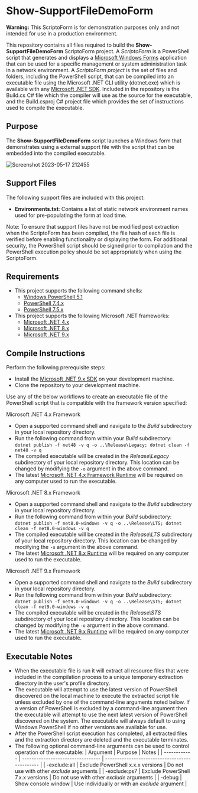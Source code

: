 # Show-SupportFileDemoForm
**Warning:** This ScriptoForm is for demonstration purposes only and not intended for use in a production environment.

This repository contains all files required to build the **Show-SupportFileDemoForm** ScriptoForm project.  A *ScriptoForm* is a PowerShell script that generates and displays a [Microsoft Windows Forms](https://learn.microsoft.com/en-us/dotnet/desktop/winforms/overview/?view=netdesktop-9.0#introduction) application that can be used for a specific management or system administration task in a network environment.  A *ScriptoForm project* is the set of files and folders, including the PowerShell script, that can be compiled into an executable file using the Microsoft .NET CLI utility (dotnet.exe) which is available with any [Microsoft .NET SDK](https://dotnet.microsoft.com/en-us/download/dotnet).  Included in the repository is the Build.cs C# file which the compiler will use as the source for the executable, and the Build.csproj C# project file which provides the set of instructions used to compile the executable.

## Purpose
The **Show-SupportFileDemoForm** script launches a Windows form that demonstrates using a external support file with the script that can be embedded into the compiled executable.

![Screenshot 2023-05-17 212455](https://github.com/Smart-Ace-Designs/Show-SupportFileDemoForm/assets/132539186/7e711d6d-c44e-40a4-88b6-293d0f8c6cc9)

## Support Files
The following support files are included with this project:
- **Environments.txt**:  Contains a list of static network environment names used for pre-populating the form at load time.

Note: To ensure that support files have not be modified post extraction when the ScriptoForm has been compiled, the file hash of each file is verified before enabling functionality or displaying the form. For additional security, the PowerShell script should be signed prior to compilation and the PowerShell execution policy should be set appropriately when using the ScriptoForm.

## Requirements
- This project supports the following command shells:
    - [Windows PowerShell 5.1](https://docs.microsoft.com/en-us/powershell/scripting/overview?view=powershell-5.1)
    - [PowerShell 7.4.x](https://docs.microsoft.com/en-us/powershell/scripting/overview?view=powershell-7.4)
    - [PowerShell 7.5.x](https://docs.microsoft.com/en-us/powershell/scripting/overview?view=powershell-7.5)
- This project supports the following Microsoft .NET frameworks:
    - [Microsoft .NET 4.x](https://dotnet.microsoft.com/en-us/download/dotnet-framework)
    - [Microsoft .NET 8.x](https://dotnet.microsoft.com/en-us/download/dotnet/8.0)
    - [Microsoft .NET 9.x](https://dotnet.microsoft.com/en-us/download/dotnet/9.0)

## Compile Instructions
Perform the following prerequisite steps:
- Install the [Microsoft .NET 9.x SDK](https://dotnet.microsoft.com/en-us/download/dotnet/9.0) on your development machine.
- Clone the repository to your development machine.

Use any of the below workflows to create an executable file of the PowerShell script that is compatible with the framework version specified:

Microsoft .NET 4.x Framework
- Open a supported command shell and navigate to the *Build* subdirectory in your local repository directory.
- Run the following command from within your *Build* subdirectory:<br>
``dotnet publish -f net48 -v q -o ..\Release\Legacy; dotnet clean -f net48 -v q``
- The compiled executable will be created in the *Release\Legacy* subdirectory of your local repository directory.  This location can be changed by modifying the ``-o`` argument in the above command.
- The latest [Microsoft .NET 4.x Framework Runtime](https://dotnet.microsoft.com/en-us/download/dotnet-framework/net48) will be required on any computer used to run the executable.

Microsoft .NET 8.x Framework
- Open a supported command shell and navigate to the *Build* subdirectory in your local repository directory.
- Run the following command from within your *Build* subdirectory:<br>
``dotnet publish -f net8.0-windows -v q -o ..\Release\LTS; dotnet clean -f net8.0-windows -v q``
- The compiled executable will be created in the *Release\LTS* subdirectory of your local repository directory.  This location can be changed by modifying the ``-o`` argument in the above command.
- The latest [Microsoft .NET 8.x Runtime](https://dotnet.microsoft.com/en-us/download/dotnet/8.0) will be required on any computer used to run the executable.

Microsoft .NET 9.x Framework
- Open a supported command shell and navigate to the *Build* subdirectory in your local repository directory.
- Run the following command from within your *Build* subdirectory:<br>
``dotnet publish -f net9.0-windows -v q -o ..\Release\STS; dotnet clean -f net9.0-windows -v q``
- The compiled executable will be created in the *Release\STS* subdirectory of your local repository directory.  This location can be changed by modifying the ``-o`` argument in the above command.
- The latest [Microsoft .NET 9.x Runtime](https://dotnet.microsoft.com/en-us/download/dotnet/9.0) will be required on any computer used to run the executable.

## Executable Notes
- When the executable file is run it will extract all resource files that were included in the compilation process to a unique temporary extraction directory in the user's profile directory.
- The executable will attempt to use the latest version of PowerShell discovered on the local machine to execute the extracted script file unless excluded by one of the command-line arguments noted below.  If a version of PowerShell is excluded by a command-line argument then the executable will attempt to use the next latest version of PowerShell discovered on the system.  The executable will always default to using Windows PowerShell if no other versions are available for use.
- After the PowerShell script execution has completed, all extracted files and the extraction directory are deleted and the executable terminates.
- The following optional command-line arguments can be used to control operation of the executable:
  | Argument     | Purpose                           | Notes                                          |
  | ------------ | --------------------------------- | ---------------------------------------------- |
  | -exclude:all | Exclude PowerShell x.x.x versions | Do not use with other *exclude* arguments      |
  | -exclude:ps7 | Exclude PowerShell 7.x.x versions | Do not use with other *exclude* arguments      |
  | -debug       | Show console window               | Use individually or with an *exclude* argument |

